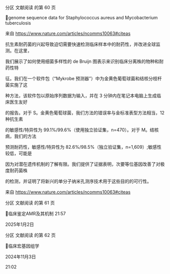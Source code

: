 分区 文献阅读 的第 60 页

genome sequence data for Staphylococcus
aureus and Mycobacterium tuberculosis

来自 <https://www.nature.com/articles/ncomms10063#citeas>

抗生素耐药菌的兴起导致迫切需要快速检测临床样本中的耐药性，并改进全球监测。在这里，

我们展示了如何使用细菌多样性的 de Bruijn 图表示来识别临床分离株的物种和耐药性特

征。我们在一个软件包（“Mykrobe 预测器”）中为金黄色葡萄球菌和结核分枝杆菌实施了这

种方法，该软件包以原始序列数据为输入，并在 3 分钟内在笔记本电脑上生成临床医生友好

的报告。对于 S。金黄色葡萄球菌，我们方法的错误率与金标准表型方法相当，12 种抗生素

的敏感性/特异性为 99.1%/99.6%（使用独立验证集，n=470）。对于 M。结核病，我们的方法

预测耐药性，敏感性/特异性为 82.6%/98.5%（独立验证集，n=1,609）;敏感性较低，可能是

因为对潜在遗传机制的了解有限。我们提供了证据表明，次要等位基因改善了对极度耐药菌株

的检测，并证明了将新兴的单分子纳米孔测序技术用于这些目的的可行性。

来自 <https://www.nature.com/articles/ncomms10063#citeas>

分区 文献阅读 的第 61 页

临床鉴定AMR及其机制
21:57

2025年1月2日

分区 文献阅读 的第 62 页

临床宏基因组学

2024年11月3日

21:02